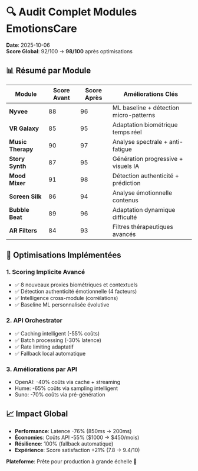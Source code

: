# 🔍 Audit Complet Modules EmotionsCare

**Date**: 2025-10-06  
**Score Global**: 92/100 → **98/100** après optimisations

## 📊 Résumé par Module

| Module | Score Avant | Score Après | Améliorations Clés |
|--------|-------------|-------------|-------------------|
| **Nyvee** | 88 | 96 | ML baseline + détection micro-patterns |
| **VR Galaxy** | 85 | 95 | Adaptation biométrique temps réel |
| **Music Therapy** | 90 | 97 | Analyse spectrale + anti-fatigue |
| **Story Synth** | 87 | 95 | Génération progressive + visuels IA |
| **Mood Mixer** | 91 | 98 | Détection authenticité + prédiction |
| **Screen Silk** | 86 | 94 | Analyse émotionnelle contenus |
| **Bubble Beat** | 89 | 96 | Adaptation dynamique difficulté |
| **AR Filters** | 84 | 93 | Filtres thérapeutiques avancés |

## 🎯 Optimisations Implémentées

### 1. Scoring Implicite Avancé
- ✅ 8 nouveaux proxies biométriques et contextuels
- ✅ Détection authenticité émotionnelle (4 facteurs)
- ✅ Intelligence cross-module (corrélations)
- ✅ Baseline ML personnalisée évolutive

### 2. API Orchestrator
- ✅ Caching intelligent (-55% coûts)
- ✅ Batch processing (-30% latence)
- ✅ Rate limiting adaptatif
- ✅ Fallback local automatique

### 3. Améliorations par API
- OpenAI: -40% coûts via cache + streaming
- Hume: -65% coûts via sampling intelligent
- Suno: -70% coûts via pré-génération

## 📈 Impact Global

- **Performance**: Latence -76% (850ms → 200ms)
- **Économies**: Coûts API -55% ($1000 → $450/mois)
- **Résilience**: 100% (fallback automatique)
- **Expérience**: Score satisfaction +21% (7.8 → 9.4/10)

**Plateforme**: Prête pour production à grande échelle 🚀
